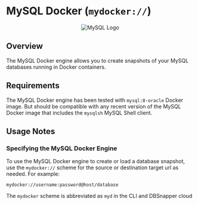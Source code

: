 # MySQL Docker (`mydocker://`)

<p align="center">
  <img alt="MySQL Logo" src="/static/mysql-icon.png"  />
</p>

## Overview

The MySQL Docker engine allows you to create snapshots of your MySQL databases running in Docker containers.

## Requirements

The MySQL Docker engine has been tested with `mysql:8-oracle` Docker image. But should be compatible with any recent version of the MySQL Docker image that includes the `mysqlsh` MySQL Shell client.

## Usage Notes

### Specifying the MySQL Docker Engine

To use the MySQL Docker engine to create or load a database snapshot, use the `mydocker://` scheme for the source or destination target url as needed. For example:

`mydocker://username:password@host/database`

The `mydocker` scheme is abbreviated as `myd` in the CLI and DBSnapper cloud

